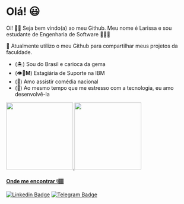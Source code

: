 # Olá! 😃

Oi! 👋🏽 Seja bem vindo(a) ao meu Github. Meu nome é Larissa e sou estudante de Engenharia de Software 👩🏽‍💻

🔸 Atualmente utilizo o meu Github para compartilhar meus projetos da faculdade.

- (🏝) Sou do Brasil e carioca da gema
- (:eye::bee:**M**) Estagiária de Suporte na IBM
- (🤣) Amo assistir comédia nacional
- (💖) Ao mesmo tempo que me estresso com a tecnologia, eu amo desenvolvê-la 

<div>
<a href="https://github.com/larissaoks">
<img height="180em" src="https://github-readme-stats.vercel.app/api/top-langs/?username=larissaoks&layout=compact&langs_count=7&theme=dracula"/>
<img height="180em" src="https://github-readme-stats.vercel.app/api?username=larissaoks&show_icons=true&theme=dracula&include_all_commits=true&count_private=true"/>
</div>

#### Onde me encontrar 👇🏽
 [![Linkedin Badge](https://img.shields.io/badge/-LinkedIn-blue?style=flat-square&logo=Linkedin&logoColor=white&link=https://www.linkedin.com/in/larissa-de-oks/)](https://www.linkedin.com/in/larissa-de-oks/) [![Telegram Badge](https://img.shields.io/badge/-Telegram-white?style=flat-square&logo=Telegram&logoColor=white&link=https://t.me/alarissakelly)](https://t.me/alarissakelly)
